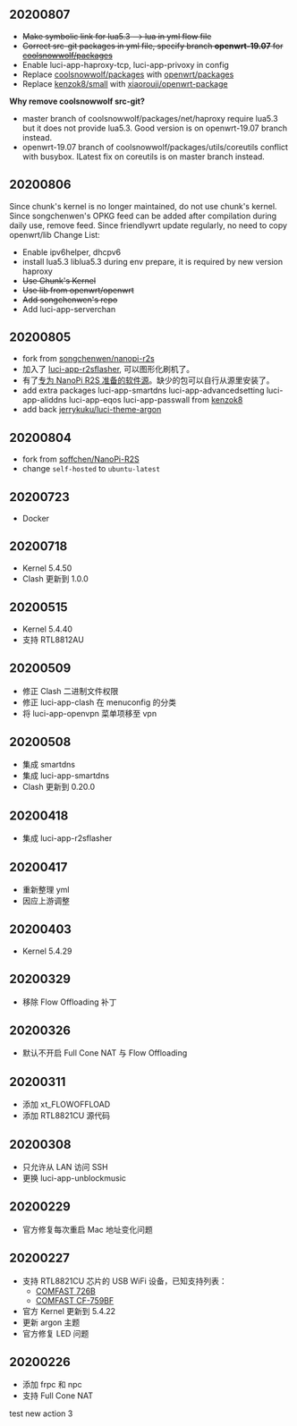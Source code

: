 ## 20200807
* ~~Make symbolic link for lua5.3 --> lua in yml flow file~~
* ~~Correct src-git packages in yml file, specify branch **openwrt-19.07** for [coolsnowwolf/packages](https://github.com/coolsnowwolf/packages)~~
* Enable luci-app-haproxy-tcp, luci-app-privoxy in config
* Replace [coolsnowwolf/packages](https://github.com/coolsnowwolf/packages) with [openwrt/packages](https://github.com/openwrt/packages)
* Replace [kenzok8/small](https://github.com/kenzok8/small) with [xiaorouji/openwrt-package](https://github.com/xiaorouji/openwrt-package)

**Why remove coolsnowwolf src-git?**
* master branch of coolsnowwolf/packages/net/haproxy require lua5.3 but it does not provide lua5.3. Good version is on openwrt-19.07 branch instead.
* openwrt-19.07 branch of coolsnowwolf/packages/utils/coreutils conflict with busybox. ILatest fix on coreutils is on master branch instead.

## 20200806
Since chunk's kernel is no longer maintained, do not use chunk's kernel.
Since songchenwen's OPKG feed can be added after compilation during daily use, remove feed.
Since friendlywrt update regularly, no need to copy openwrt/lib
Change List:
* Enable ipv6helper, dhcpv6
* install lua5.3 liblua5.3 during env prepare, it is required by new version haproxy
* ~~Use Chunk's Kernel~~
* ~~Use lib from openwrt/openwrt~~
* ~~Add songchenwen's repo~~
* Add luci-app-serverchan

## 20200805
* fork from [songchenwen/nanopi-r2s](https://raw.githubusercontent.com/songchenwen/nanopi-r2s)
* 加入了 [luci-app-r2sflasher](luci-app-r2sflasher), 可以图形化刷机了。
* 有了[专为 NanoPi R2S 准备的软件源](https://songchenwen.com/nanopi-r2s-opkg-feeds/packages)。缺少的包可以自行从源里安装了。
* add extra packages luci-app-smartdns luci-app-advancedsetting luci-app-aliddns luci-app-eqos luci-app-passwall from [kenzok8](https://github.com/kenzok8/openwrt-packages)
* add back [jerrykuku/luci-theme-argon](https://github.com/jerrykuku/luci-theme-argon)

## 20200804
* fork from [soffchen/NanoPi-R2S](https://github.com/soffchen/NanoPi-R2S)
* change `self-hosted` to `ubuntu-latest`

## 20200723
* Docker

## 20200718
* Kernel 5.4.50
* Clash 更新到 1.0.0

## 20200515
* Kernel 5.4.40
* 支持 RTL8812AU

## 20200509
* 修正 Clash 二进制文件权限
* 修正 luci-app-clash 在 menuconfig 的分类
* 将 luci-app-openvpn 菜单项移至 vpn

## 20200508
* 集成 smartdns
* 集成 luci-app-smartdns
* Clash 更新到 0.20.0

## 20200418
* 集成 luci-app-r2sflasher

## 20200417
* 重新整理 yml
* 因应上游调整

## 20200403
* Kernel 5.4.29

## 20200329
* 移除 Flow Offloading 补丁

## 20200326
* 默认不开启 Full Cone NAT 与 Flow Offloading

## 20200311
* 添加 xt_FLOWOFFLOAD
* 添加 RTL8821CU 源代码

## 20200308
* 只允许从 LAN 访问 SSH
* 更换 luci-app-unblockmusic

## 20200229
* 官方修复每次重启 Mac 地址变化问题

## 20200227
* 支持 RTL8821CU 芯片的 USB WiFi 设备，已知支持列表：
    - [COMFAST 726B](https://u.jd.com/DOkkhX)
    - [COMFAST CF-759BF](https://u.jd.com/C2ivH7)
* 官方 Kernel 更新到 5.4.22
* 更新 argon 主题 
* 官方修复 LED 问题

## 20200226
* 添加 frpc 和 npc
* 支持 Full Cone NAT

test new action 3
